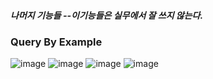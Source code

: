 ##### 나머지 기능들 --이기능들은 실무에서 잘 쓰지 않는다.
### Query By Example
![image](https://user-images.githubusercontent.com/40969203/108060850-ceb25400-709a-11eb-98e9-71abb2765472.png)
![image](https://user-images.githubusercontent.com/40969203/108060856-d245db00-709a-11eb-8e3a-967e33d306da.png)
![image](https://user-images.githubusercontent.com/40969203/108060867-d5d96200-709a-11eb-90ea-f0f14e0ebce4.png)
![image](https://user-images.githubusercontent.com/40969203/108060890-de319d00-709a-11eb-949e-ac2b42af1801.png)
